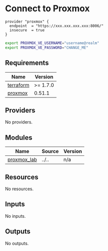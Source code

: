 # Connect to Proxmox

```hcl
provider "proxmox" {
  endpoint  = "https://xxx.xxx.xxx.xxx:8006/"
  insecure  = true
}
```

```bash
export PROXMOX_VE_USERNAME="username@realm"
export PROXMOX_VE_PASSWORD="CHANGE_ME"
```

<!-- BEGIN_TF_DOCS -->
## Requirements

| Name | Version |
|------|---------|
| <a name="requirement_terraform"></a> [terraform](#requirement\_terraform) | >= 1.7.0 |
| <a name="requirement_proxmox"></a> [proxmox](#requirement\_proxmox) | 0.51.1 |

## Providers

No providers.

## Modules

| Name | Source | Version |
|------|--------|---------|
| <a name="module_proxmox_lab"></a> [proxmox\_lab](#module\_proxmox\_lab) | ../.. | n/a |

## Resources

No resources.

## Inputs

No inputs.

## Outputs

No outputs.
<!-- END_TF_DOCS -->
